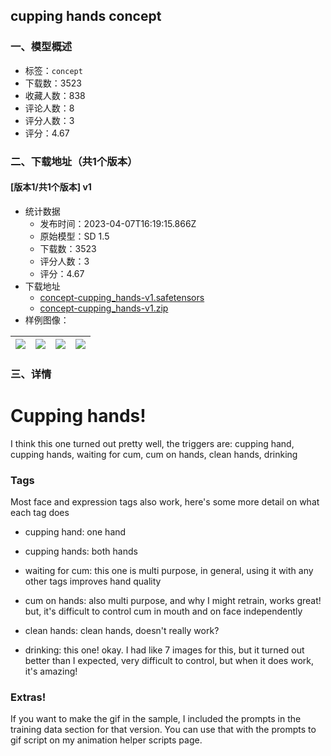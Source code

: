 ## cupping hands concept
### 一、模型概述

- 标签：`concept`
- 下载数：3523
- 收藏人数：838
- 评论人数：8
- 评分人数：3
- 评分：4.67

### 二、下载地址（共1个版本）

#### [版本1/共1个版本] v1

- 统计数据
  - 发布时间：2023-04-07T16:19:15.866Z
  - 原始模型：SD 1.5
  - 下载数：3523
  - 评分人数：3
  - 评分：4.67
- 下载地址
  - [concept-cupping_hands-v1.safetensors](https://civitai.com/api/download/models/39276)
  - [concept-cupping_hands-v1.zip](https://civitai.com/api/download/models/39276?type=Training%20Data)
- 样例图像：

| <img src="https://image.civitai.com/xG1nkqKTMzGDvpLrqFT7WA/db077987-a20e-409b-ae08-a88c00976800/width=450/435471.jpeg" /> | <img src="https://image.civitai.com/xG1nkqKTMzGDvpLrqFT7WA/f6ded219-b522-43c9-70fd-df95bf7a0500/width=450/434835.jpeg" /> | <img src="https://image.civitai.com/xG1nkqKTMzGDvpLrqFT7WA/18301779-8fc5-4704-0166-e2d842d59700/width=450/434838.jpeg" /> | <img src="https://image.civitai.com/xG1nkqKTMzGDvpLrqFT7WA/7c7c8264-18ff-4122-6504-cd78e3992f00/width=450/435473.jpeg" /> |
| ---- | ---- | ---- | ---- |


### 三、详情
<h1>Cupping hands!</h1><p>I think this one turned out pretty well, the triggers are: cupping hand, cupping hands, waiting for cum, cum on hands, clean hands, drinking</p><h3>Tags</h3><p>Most face and expression tags also work, here's some more detail on what each tag does</p><ul><li><p>cupping hand: one hand</p></li><li><p>cupping hands: both hands</p></li><li><p>waiting for cum: this one is multi purpose, in general, using it with any other tags improves hand quality</p></li><li><p>cum on hands: also multi purpose, and why I might retrain, works great! but, it's difficult to control cum in mouth and on face independently</p></li><li><p>clean hands: clean hands, doesn't really work?</p></li><li><p>drinking: this one! okay. I had like 7 images for this, but it turned out better than I expected, very difficult to control, but when it does work, it's amazing!</p></li></ul><h3>Extras!</h3><p>If you want to make the gif in the sample, I included the prompts in the training data section for that version. You can use that with the prompts to gif script on my animation helper scripts page.</p>